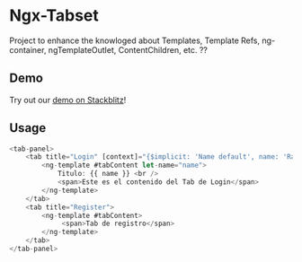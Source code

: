 # Ngx-Tabset

Project to enhance the knowloged about Templates, Template Refs, ng-container, ngTemplateOutlet, ContentChildren, etc. ??

## Demo

Try out our [demo on Stackblitz](https://stackblitz.com/edit/ngx-tabset)!
  
## Usage

```typescript
<tab-panel>
	<tab title="Login" [context]="{$implicit: 'Name default', name: 'Raymond Coplin'}">
		<ng-template #tabContent let-name="name">
    		Titulo: {{ name }} <br />
            <span>Este es el contenido del Tab de Login</span>
        </ng-template>
    </tab>
    <tab title="Register">
        <ng-template #tabContent>
             <span>Tab de registro</span>
        </ng-template>
    </tab>
</tab-panel>